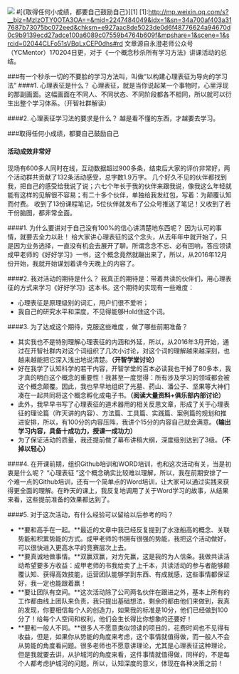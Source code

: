 ![](./_image/2.4.jpg)
#[《取得任何小成绩，都要自己鼓励自己》][1]
[1]:http://mp.weixin.qq.com/s?__biz=MzIzOTY0OTA3OA==&mid=2247484049&idx=1&sn=34a700af403a317687b73075bc072eed&chksm=e927aac8de5023de0d6f48776624a94670d0c9b9139ecd27adce100a6089c07559b4764b609f&mpshare=1&scene=1&srcid=02044CLFo51sVBqLxCEP0dhs#rd
文章源自永澄老师公众号（YCMentor）170204日更，对于《一个概念秒杀所有学习方法》讲课活动的总结。

###有一个秒杀一切的不要脸的学习方法叫，叫做“以构建心理表征为导向的学习法”
####1. 心理表征是什么？
心理表征，就是当你说起某一个事物时，心里浮现的那副画面。这幅画面在不同人、不同状态、不同阶段都各不相同，所以就可以衍生出整个学习体系。（开智社群解读）

####2. 心理表征学习法的要求是什么？
越是看不懂的东西，才越要去学习。

###取得任何小成绩，都要自己鼓励自己
#### 活动成效非常好
现场有600多人同时在线，互动数据超过900多条，结束后大家的评价非常好，两个活动群共贡献了132条活动感受，总字数1.9万字。
几个好久不见的伙伴都找到我，把自己的感受给我说了说；六七个年长于我的伙伴来跟我说，像我这么年轻就能有这样的见解很不容易；有二十多个伙伴，单独给我发红包，写着：为颠覆认知而付费。
收到了13份课程笔记，5位伙伴就发布了公众号推送了笔记！又收到了若干份脑图，都非常全面。

####1. 为什么要讲对于自己没有100%的信心讲清楚地东西呢？
因为认可的事情，就要去全力以赴！
给大家讲心理表征的这个念头，从去年年中就开始了，只是因为业务选择，一直没有机会去展开了聊。所谓念念不忘、必有回响，答应领读成甲老师的《好好学习》一书，这个概念竟然就蹦出来了，所以，从2016年12月份开始，我就开始谋划着讲今天晚上的内容了。

####2. 我对活动的期待是什么？
我真正的期待是：带着共读的伙伴们，用心理表征的方式来学习《好好学习》这本书。这个期待的实现有一些难度：
 - 心理表征是原理级别的词汇，用户们很不爱听；
 - 我自己的研究水平和深度，不见得能够Hold住这个词。

####3. 为了达成这个期待，克服这些难度 ，做了哪些前期准备？
 - 其实我也不是特别理解心理表征的内涵和外延，所以，从2016年3月开始，通过在开智社群内对这个词组织了几次小讨论，对这个词的理解越来越深刻，也越来越能把它深入浅出地说清楚。**（开智学堂讨论）**
 -  好在我学了认知科学的若干内容，开智学堂的百本必读我也干掉了80多本，我才真的明白这个概念的重要性！我甚至一度觉得：所有涉及学习的领域都会被这个概念颠覆。因此，我也早早地组织了光墓、药山、潘公子、坚果等大神们凑在一起共同将这个概念孵化成电子书。**（阅读大量资料+俱乐部内部讨论）**
 - 此外，我早早书写了心理表征的道术器用的相关反思文章，形成了关于心理表征的理论篇（昨天讲的内容）、方法篇、工具篇、实践篇、案例篇的规划和推进安排，所以，有100分的内容压阵，我讲个15分的内容自己就会满意。**（输出学习内容，具备十成功力，授课一成功力）**
 - 为了保证活动的质量，我还提前做了幕布讲稿大纲，深度级别达到了3级。**（不掉以轻心）**

####4. 在开课前期，组织Github培训和WORD培训，也和这次活动有关，当是初衷是什么呢？
“心理表征 ”这个概念确实比较难以理解，所以，我在前期安排了一个难一点的Github培训，还有一个简单点的Word培训，让大家可以通过实践来获得更全面的理解。在昨天的课上，我反复地调用了关于Word学习的故事，从结果来看，这些提前准备的效果都达到了。

####5. 对于这次活动，有什么经验可以留给以后参考的吗？
 - **要和高手在一起。**最近的文章中我已经反复提到了水涨船高的概念、关联势能和积累势能的方式。成甲老师的书拥有很强的势能，我把这个活动做好，可以很快进入更高水平的竞赛层次上去。
 - **要真诚地做事情。**双赢双赢，对方先赢，这是我的为人信条。我做共读活动希望要多方收益：成甲老师的书我给卖了上千本，共读活动的参与者能够颠覆认知、获得高效技能，运营团队能够学到东西、有成就感，这些事情都保证好，我一定也能跟着赢！
 - **要让团队有空间。**这次活动除了公司两名伙伴在跟进之外，基本上所有的工作都由线上团队来负责，我只提出基础想法，剩余的都由他们来做到，我真的发现，你要相信每个人的创造力，如果我的标准是10分，他们已经做到100分了！给每个人空间和权利，他们会生长得比你想象的还要好！
 - **要和一般人不同。**很多人不愿意类似领读的项目的，花费时间也不见得有收益，但是，如果你从势能的角度来考虑，这个事情就值得做，而一般人不会从势能的角度看问题。很多老师也不愿意讲理论，尤其是心理表征这种理论，但是我就要去讲，从护城河的角度来看，这件事情就值得做，同样的，不是每个人都考虑护城河的问题。所以，认知深度的意义，体现在各种决策之前！

